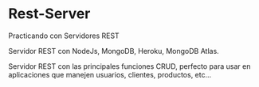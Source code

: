 <h1>Rest-Server</h1>
Practicando con  Servidores REST

Servidor REST con NodeJs, MongoDB, Heroku, MongoDB Atlas.

Servidor REST con las principales funciones CRUD, perfecto para usar en aplicaciones que manejen usuarios, clientes, productos, etc...
